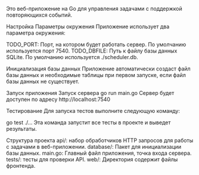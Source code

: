Это веб-приложение на Go для управления задачами с поддержкой повторяющихся событий.

Настройка
Параметры окружения
Приложение использует два параметра окружения:

TODO_PORT: Порт, на котором будет работать сервер. По умолчанию используется порт 7540. TODO_DBFILE: Путь к файлу базы данных SQLite. По умолчанию используется ./scheduler.db.

Инициализация базы данных
Приложение автоматически создаст файл базы данных и необходимые таблицы при первом запуске, если файл базы данных не существует.

Запуск приложения
Запуск сервера
go run main.go
Сервер будет доступен по адресу http://localhost:7540

Тестирование
Для запуска тестов выполните следующую команду:

go test ./...
Эта команда запустит все тесты в проекте и выведет результаты.

Структура проекта
api/: набор обработчиков HTTP запросов для работы с задачами в веб-приложении.
database/: Пакет для инициализации базы данных.
main.go: Главный файл приложения, точка входа сервера.
tests/: тесты для проверки API.
web/: Директория содержит файлы фронтенда.